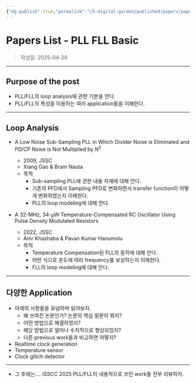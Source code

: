 ```yaml
---
{"dg-publish":true,"permalink":"/5-digital-garden/published/papers/papers-list-pll-fll-basic/","created":"2025-04-28T19:56:57.869+09:00"}
---
```



# Papers List - PLL FLL Basic

> 작성일: 2025-04-28

----
## Purpose of the post
- PLL/FLL의 loop analysis에 관한 기본을 안다.
- PLL/FLL의 특성을 이용하는 여러 application들을 이해한다.


----
## Loop Analysis
- A Low Noise Sub-Sampling PLL in Which Divider Noise is Eliminated and PD/CP Noise is Not Multiplied by $N^{2}$
	- 2009, JSSC
	- Xiang Gao & Bram Nauta
	- 목적
		- Sub-sampling PLL에 관한 내용 자체에 대해 안다.
		- 기존의 PFD에서 Sampling PFD로 변화하면서 transfer function이 어떻게 변화하였는지 이해한다.
		- PLL의 loop modeling에 대해 안다.

- A 32-MHz, 34-μW Temperature-Compensated RC Oscillator Using Pulse Density Modulated Resistors
	- 2022, JSSC
	- Amr Khashaba & Pavan Kumar Hanumolu
	- 목적
		- Temperature Compensation된 FLL의 동작에 대해 안다.
		- 어떤 식으로 온도에 따라 frequency를 보상하는지 이해한다.
		- FLL의 loop modeling에 대해 안다.

----------------
## 다양한 Application 
- 아래의 사항들을 유념하며 읽어보자.
	- 왜 쓰여진 논문인가? 논문의 핵심 질문이 뭐지?
	- 어떤 방법으로 해결하였지?
	- 해당 방법으로 얼마나 수치적으로 향상되었지?
	- 다른 previous work들과 비교하면 어떻지?
- Realtime clock generation
- Temperature sensor
- Clock glitch detector

---------------------------------
- 그 후에는.... ISSCC 2025 PLL/FLL이 내용적으로 쓰인 work들 전부 리뷰하자.